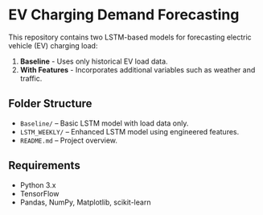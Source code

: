 # EV Charging Demand Forecasting

This repository contains two LSTM-based models for forecasting electric vehicle (EV) charging load:

1. **Baseline** - Uses only historical EV load data.
2. **With Features** - Incorporates additional variables such as weather and traffic.

## Folder Structure
- `Baseline/` – Basic LSTM model with load data only.
- `LSTM_WEEKLY/` – Enhanced LSTM model using engineered features.
- `README.md` – Project overview.

## Requirements
- Python 3.x
- TensorFlow
- Pandas, NumPy, Matplotlib, scikit-learn
